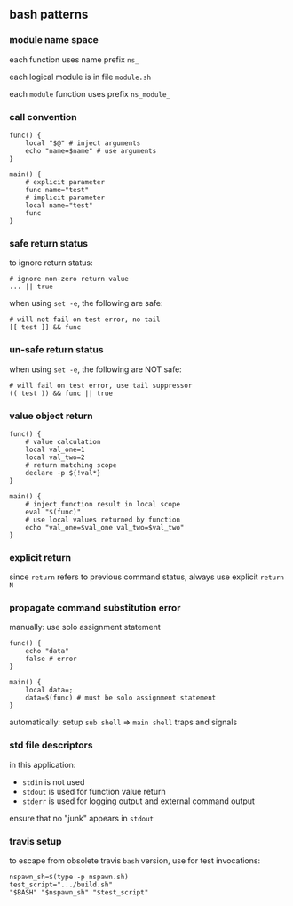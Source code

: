 
## bash patterns

### module name space

each function uses name prefix `ns_`

each logical module is in file `module.sh`

each `module` function uses prefix `ns_module_`

### call convention

```
func() {
    local "$@" # inject arguments
    echo "name=$name" # use arguments
}

main() {
    # explicit parameter
    func name="test"
    # implicit parameter
    local name="test"
    func
}
```

### safe return status

to ignore return status: 

```
# ignore non-zero return value 
... || true
```

when using `set -e`, the following are safe:

```
# will not fail on test error, no tail
[[ test ]] && func
```

### un-safe return status

when using `set -e`, the following are NOT safe:

```
# will fail on test error, use tail suppressor
(( test )) && func || true
```

### value object return

```
func() {
    # value calculation
    local val_one=1
    local val_two=2
    # return matching scope
    declare -p ${!val*}
}

main() {
    # inject function result in local scope
    eval "$(func)"
    # use local values returned by function
    echo "val_one=$val_one val_two=$val_two"
}
```

### explicit return

since `return` refers to previous command status, always use explicit `return N`

### propagate command substitution error

manually: use solo assignment statement

```
func() {
    echo "data"
    false # error
}

main() {
    local data=; 
    data=$(func) # must be solo assignment statement
}
```

automatically: setup `sub shell` => `main shell` traps and signals 

### std file descriptors

in this application:
* `stdin` is not used
* `stdout` is used for function value return
* `stderr` is used for logging output and external command output

ensure that no "junk" appears in `stdout` 


### travis setup

to escape from obsolete travis `bash` version, use for test invocations:

```
nspawn_sh=$(type -p nspawn.sh)
test_script=".../build.sh"
"$BASH" "$nspawn_sh" "$test_script"

```
